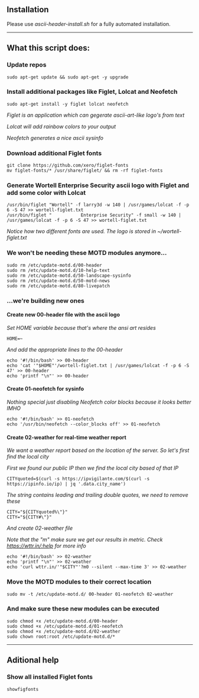## Installation

Please use *ascii-header-install.sh* for a fully automated installation.

---
## What this script does:

### Update repos

    sudo apt-get update && sudo apt-get -y upgrade

### Install additional packages like Figlet, Lolcat and Neofetch
    
    sudo apt-get install -y figlet lolcat neofetch

_Figlet is an application which can gegerate ascii-art-like logo's from text_

_Lolcat will add rainbow colors to your output_

_Neofetch generates a nice ascii sysinfo_


### Download additional Figlet fonts
    
    git clone https://github.com/xero/figlet-fonts
    mv figlet-fonts/* /usr/share/figlet/ && rm -rf figlet-fonts

### Generate Wortell Enterprise Security ascii logo with Figlet and add some color with Lolcat
    
    /usr/bin/figlet "Wortell" -f larry3d -w 140 | /usr/games/lolcat -f -p 6 -S 47 >> wortell-figlet.txt
    /usr/bin/figlet "           Enterprise Security" -f small -w 140 | /usr/games/lolcat -f -p 6 -S 47 >> wortell-figlet.txt

_Notice how two different fonts are used. The logo is stored in ~/wortell-figlet.txt_

### We won't be needing these MOTD modules anymore...
    
    sudo rm /etc/update-motd.d/00-header
    sudo rm /etc/update-motd.d/10-help-text
    sudo rm /etc/update-motd.d/50-landscape-sysinfo
    sudo rm /etc/update-motd.d/50-motd-news
    sudo rm /etc/update-motd.d/80-livepatch

### ...we're building new ones

#### Create new 00-header file with the ascii logo

_Set HOME variable because that's where the ansi art resides_

    HOME=~

_And add the appropriate lines to the 00-header_

    echo '#!/bin/bash' >> 00-header
    echo 'cat '"$HOME"'/wortell-figlet.txt | /usr/games/lolcat -f -p 6 -S 47' >> 00-header
    echo 'printf "\n"' >> 00-header
    
#### Create 01-neofetch for sysinfo 

_Nothing special just disabling Neofetch color blocks because it looks better IMHO_

    echo '#!/bin/bash' >> 01-neofetch
    echo '/usr/bin/neofetch --color_blocks off' >> 01-neofetch

#### Create 02-weather for real-time weather report

_We want a weather report based on the location of the server. So let's first find the local city_

_First we found our public IP then we find the local city based of that IP_
    
    CITYquoted=$(curl -s https://ipvigilante.com/$(curl -s https://ipinfo.io/ip) | jq '.data.city_name')

_The string contains leading and trailing double quotes, we need to remove these_

    CITY="${CITYquoted%\"}"
    CITY="${CITY#\"}"

_And create 02-weather file_

_Note that the "m" make sure we get our results in metric. Check https://wttr.in/:help for more info_

    echo '#!/bin/bash' >> 02-weather
    echo 'printf "\n"' >> 02-weather
    echo 'curl wttr.in/'"$CITY"'?m0 --silent --max-time 3' >> 02-weather

### Move the MOTD modules to their correct location

    sudo mv -t /etc/update-motd.d/ 00-header 01-neofetch 02-weather

### And make sure these new modules can be executed

    sudo chmod +x /etc/update-motd.d/00-header
    sudo chmod +x /etc/update-motd.d/01-neofetch
    sudo chmod +x /etc/update-motd.d/02-weather
    sudo chown root:root /etc/update-motd.d/*

---
## Aditional help

### Show all installed Figlet fonts
    
    showfigfonts
